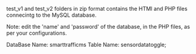 test_v1 and test_v2 folders in zip format contains the HTMl and PHP files connecintg to the MySQL database.

Note: edit the 'name' and 'password' of the database, in the PHP files, as per your configurations.

DataBase Name: smarttrafficms
Table Name: sensordatatoggle;

